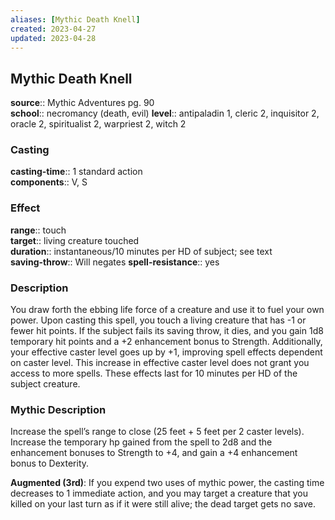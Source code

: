 ```yaml
---
aliases: [Mythic Death Knell]
created: 2023-04-27
updated: 2023-04-28
---
```


## Mythic Death Knell

**source**:: Mythic Adventures pg. 90  
**school**:: necromancy (death, evil)
**level**:: antipaladin 1, cleric 2, inquisitor 2, oracle 2, spiritualist 2, warpriest 2, witch 2

### Casting

**casting-time**:: 1 standard action  
**components**:: V, S

### Effect

**range**:: touch  
**target**:: living creature touched  
**duration**:: instantaneous/10 minutes per HD of subject; see text  
**saving-throw**:: Will negates
**spell-resistance**:: yes

### Description

You draw forth the ebbing life force of a creature and use it to fuel your own power. Upon casting this spell, you touch a living creature that has -1 or fewer hit points. If the subject fails its saving throw, it dies, and you gain 1d8 temporary hit points and a +2 enhancement bonus to Strength. Additionally, your effective caster level goes up by +1, improving spell effects dependent on caster level. This increase in effective caster level does not grant you access to more spells. These effects last for 10 minutes per HD of the subject creature.

### Mythic Description

Increase the spell’s range to close (25 feet + 5 feet per 2 caster levels). Increase the temporary hp gained from the spell to 2d8 and the enhancement bonuses to Strength to +4, and gain a +4 enhancement bonus to Dexterity.  
  
**Augmented (3rd)**: If you expend two uses of mythic power, the casting time decreases to 1 immediate action, and you may target a creature that you killed on your last turn as if it were still alive; the dead target gets no save.

